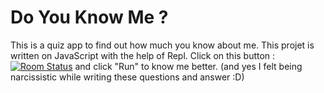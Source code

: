 # Do You Know Me ?
This is a quiz app to find out how much you know about me. This projet is written on JavaScript with the help of Repl. Click on this button : [![Room
Status](https://travis-ci.org/jswanner/markdown-buttons.svg?branch=master)](https://replit.com/@DevKahl/Marvel-Quiz#index.js?embed=1&output=1) and click "Run" to know me better. (and yes I felt being narcissistic while writing these questions and answer :D)
